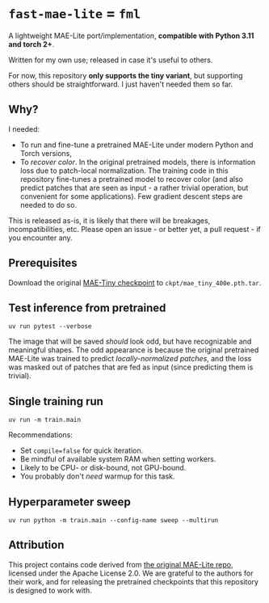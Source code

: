 # `fast-mae-lite` = `fml`

A lightweight MAE-Lite port/implementation, **compatible with Python 3.11 and torch 2+**.

Written for my own use; released in case it's useful to others.

For now, this repository **only supports the tiny variant**, but supporting others should be straightforward. I just haven't needed them so far.

## Why?

I needed:

- To run and fine-tune a pretrained MAE-Lite under modern Python and Torch versions,
- To _recover color_. In the original pretrained models, there is information loss due to patch-local normalization.
  The training code in this repository fine-tunes a pretrained model to recover
  color (and also predict patches that are seen as input - a rather trivial
  operation, but convenient for some applications). Few gradient descent steps
  are needed to do so.

This is released as-is, it is likely that there will be breakages, incompatibilities, etc. Please open an issue - or better yet, a pull request - if you encounter any.

## Prerequisites

Download the original [MAE-Tiny checkpoint](https://drive.google.com/file/d/1ZQYlvCPLZrJDqn2lp4GCIVL246WPqgEf/view?usp=sharing) to `ckpt/mae_tiny_400e.pth.tar`.

## Test inference from pretrained

```
uv run pytest --verbose
```

The image that will be saved _should_ look odd, but have recognizable and meaningful shapes.
The odd appearance is because the original pretrained MAE-Lite was trained to
predict _locally-normalized patches_, and the loss was masked out of patches
that are fed as input (since predicting them is trivial).

## Single training run

```
uv run -m train.main
```

Recommendations:

- Set `compile=false` for quick iteration.
- Be mindful of available system RAM when setting workers.
- Likely to be CPU- or disk-bound, not GPU-bound.
- You probably don't _need_ warmup for this task.

## Hyperparameter sweep

```
uv run python -m train.main --config-name sweep --multirun
```

## Attribution

This project contains code derived from [the original MAE-Lite repo](https://github.com/wangsr126/mae-lite), licensed under the Apache License 2.0.
We are grateful to the authors for their work, and for releasing the pretrained checkpoints that this repository is designed to work with.
